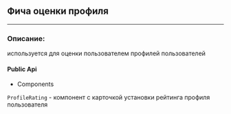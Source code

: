 ## Фича оценки профиля

_____

### Описание: 
используется для оценки пользователем профилей пользователей


#### Public Api 

- Components

 `ProfileRating` - компонент с карточкой установки рейтинга профиля пользователя


